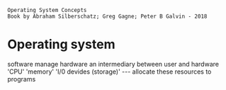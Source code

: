     Operating System Concepts
    Book by Abraham Silberschatz; Greg Gagne; Peter B Galvin - 2018

#   Operating system

software manage hardware
an intermediary between user and hardware
'CPU' 'memory' 'I/0 devides (storage)' --- allocate these resources to programs


